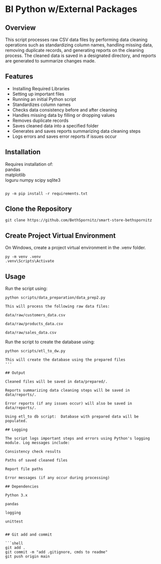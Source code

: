 # BI Python w/External Packages

## Overview

This script processes raw CSV data files by performing data cleaning operations such as standardizing column names, handling missing data, removing duplicate records, and generating reports on the cleaning process. The cleaned data is saved in a designated directory, and reports are generated to summarize changes made.

## Features

- Installing Required Libraries
- Setting up important files
- Running an initial Python script
- Standardizes column names
- Checks data consistency before and after cleaning
- Handles missing data by filling or dropping values
- Removes duplicate records
- Saves cleaned data into a specified folder
- Generates and saves reports summarizing data cleaning steps
- Logs errors and saves error reports if issues occur


## Installation

Requires installation of:  
pandas  
matplotlib  
loguru
numpy
scipy
sqlite3

```shell

py -m pip install -r requirements.txt

```

## Clone the Repository

```shell
git clone https://github.com/BethSpornitz/smart-store-bethspornitz
```

## Create Project Virtual Environment

On Windows, create a project virtual environment in the .venv folder.

```shell
py -m venv .venv
.venv\Scripts\Activate

```

## Usage

Run the script using:
```shell
python scripts/data_preparation/data_prep2.py

This will process the following raw data files:

data/raw/customers_data.csv

data/raw/products_data.csv

data/raw/sales_data.csv
```

Run the script to create the database using: 
```shell
python scripts/etl_to_dw.py

This will create the database using the prepared files
'''

## Output

Cleaned files will be saved in data/prepared/.

Reports summarizing data cleaning steps will be saved in data/reports/.

Error reports (if any issues occur) will also be saved in data/reports/.

Using etl_to db script:  Database with prepared data will be populated.

## Logging

The script logs important steps and errors using Python's logging module. Log messages include:

Consistency check results

Paths of saved cleaned files

Report file paths

Error messages (if any occur during processing)

## Dependencies

Python 3.x

pandas

logging

unittest


## Git add and commit

```shell
git add .
git commit -m "add .gitignore, cmds to readme"
git push origin main
```
